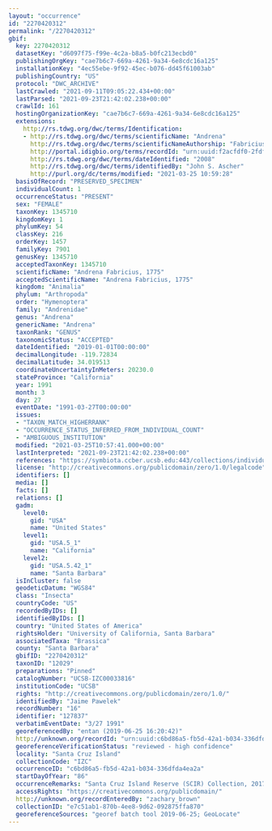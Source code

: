 ```yaml
---
layout: "occurrence"
id: "2270420312"
permalink: "/2270420312"
gbif:
  key: 2270420312
  datasetKey: "d6097f75-f99e-4c2a-b8a5-b0fc213ecbd0"
  publishingOrgKey: "cae7b6c7-669a-4261-9a34-6e8cdc16a125"
  installationKey: "4ec55ebe-9f92-45ec-b076-dd45f61003ab"
  publishingCountry: "US"
  protocol: "DWC_ARCHIVE"
  lastCrawled: "2021-09-11T09:05:22.434+00:00"
  lastParsed: "2021-09-23T21:42:02.238+00:00"
  crawlId: 161
  hostingOrganizationKey: "cae7b6c7-669a-4261-9a34-6e8cdc16a125"
  extensions:
    http://rs.tdwg.org/dwc/terms/Identification:
    - http://rs.tdwg.org/dwc/terms/scientificName: "Andrena"
      http://rs.tdwg.org/dwc/terms/scientificNameAuthorship: "Fabricius, 1775"
      http://portal.idigbio.org/terms/recordId: "urn:uuid:f2acfdf0-2fdf-47dd-b890-0e61094a7e8b"
      http://rs.tdwg.org/dwc/terms/dateIdentified: "2008"
      http://rs.tdwg.org/dwc/terms/identifiedBy: "John S. Ascher"
      http://purl.org/dc/terms/modified: "2021-03-25 10:59:28"
  basisOfRecord: "PRESERVED_SPECIMEN"
  individualCount: 1
  occurrenceStatus: "PRESENT"
  sex: "FEMALE"
  taxonKey: 1345710
  kingdomKey: 1
  phylumKey: 54
  classKey: 216
  orderKey: 1457
  familyKey: 7901
  genusKey: 1345710
  acceptedTaxonKey: 1345710
  scientificName: "Andrena Fabricius, 1775"
  acceptedScientificName: "Andrena Fabricius, 1775"
  kingdom: "Animalia"
  phylum: "Arthropoda"
  order: "Hymenoptera"
  family: "Andrenidae"
  genus: "Andrena"
  genericName: "Andrena"
  taxonRank: "GENUS"
  taxonomicStatus: "ACCEPTED"
  dateIdentified: "2019-01-01T00:00:00"
  decimalLongitude: -119.72834
  decimalLatitude: 34.019513
  coordinateUncertaintyInMeters: 20230.0
  stateProvince: "California"
  year: 1991
  month: 3
  day: 27
  eventDate: "1991-03-27T00:00:00"
  issues:
  - "TAXON_MATCH_HIGHERRANK"
  - "OCCURRENCE_STATUS_INFERRED_FROM_INDIVIDUAL_COUNT"
  - "AMBIGUOUS_INSTITUTION"
  modified: "2021-03-25T10:57:41.000+00:00"
  lastInterpreted: "2021-09-23T21:42:02.238+00:00"
  references: "https://symbiota.ccber.ucsb.edu:443/collections/individual/index.php?occid=127837"
  license: "http://creativecommons.org/publicdomain/zero/1.0/legalcode"
  identifiers: []
  media: []
  facts: []
  relations: []
  gadm:
    level0:
      gid: "USA"
      name: "United States"
    level1:
      gid: "USA.5_1"
      name: "California"
    level2:
      gid: "USA.5.42_1"
      name: "Santa Barbara"
  isInCluster: false
  geodeticDatum: "WGS84"
  class: "Insecta"
  countryCode: "US"
  recordedByIDs: []
  identifiedByIDs: []
  country: "United States of America"
  rightsHolder: "University of California, Santa Barbara"
  associatedTaxa: "Brassica"
  county: "Santa Barbara"
  gbifID: "2270420312"
  taxonID: "12029"
  preparations: "Pinned"
  catalogNumber: "UCSB-IZC00033816"
  institutionCode: "UCSB"
  rights: "http://creativecommons.org/publicdomain/zero/1.0/"
  identifiedBy: "Jaime Pawelek"
  recordNumber: "16"
  identifier: "127837"
  verbatimEventDate: "3/27 1991"
  georeferencedBy: "entan (2019-06-25 16:20:42)"
  http://unknown.org/recordId: "urn:uuid:c6bd86a5-fb5d-42a1-b034-336dfda4ea2a"
  georeferenceVerificationStatus: "reviewed - high confidence"
  locality: "Santa Cruz Island"
  collectionCode: "IZC"
  occurrenceID: "c6bd86a5-fb5d-42a1-b034-336dfda4ea2a"
  startDayOfYear: "86"
  occurrenceRemarks: "Santa Cruz Island Reserve (SCIR) Collection, 2017"
  accessRights: "https://creativecommons.org/publicdomain/"
  http://unknown.org/recordEnteredBy: "zachary_brown"
  collectionID: "e7c51ab1-870b-4ee8-9d62-092875ffa870"
  georeferenceSources: "georef batch tool 2019-06-25; GeoLocate"
---
```

